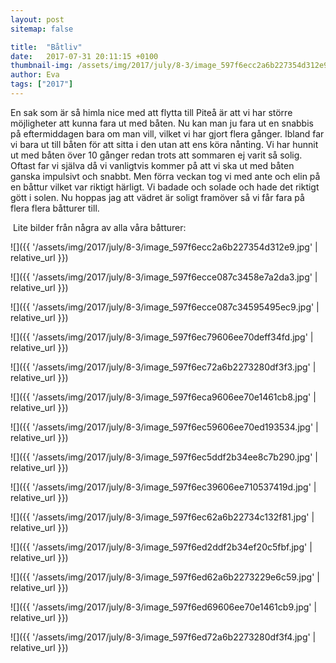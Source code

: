 ```yaml
---
layout: post
sitemap: false

title:  "Båtliv"
date:   2017-07-31 20:11:15 +0100
thumbnail-img: /assets/img/2017/july/8-3/image_597f6ecc2a6b227354d312e9.jpg
author: Eva
tags: ["2017"]
---
```


En sak som är så himla nice med att flytta till Piteå är att vi har större möjligheter att kunna fara ut med båten. Nu kan man ju fara ut en snabbis på eftermiddagen bara om man vill, vilket vi har gjort flera gånger. Ibland far vi bara ut till båten för att sitta i den utan att ens köra nånting. Vi har hunnit ut med båten över 10 gånger redan trots att sommaren ej varit så solig. Oftast far vi själva då vi vanligtvis kommer på att vi ska ut med båten ganska impulsivt och snabbt. Men förra veckan tog vi med ante och elin på en båttur vilket var riktigt härligt. Vi badade och solade och hade det riktigt gött i solen. Nu hoppas jag att vädret är soligt framöver så vi får fara på flera flera båtturer till.

 Lite bilder från några av alla våra båtturer:

![]({{ '/assets/img/2017/july/8-3/image_597f6ecc2a6b227354d312e9.jpg'  | relative_url }})

![]({{ '/assets/img/2017/july/8-3/image_597f6ecce087c3458e7a2da3.jpg'  | relative_url }})

![]({{ '/assets/img/2017/july/8-3/image_597f6ecce087c34595495ec9.jpg'  | relative_url }})

![]({{ '/assets/img/2017/july/8-3/image_597f6ec79606ee70deff34fd.jpg'  | relative_url }})

![]({{ '/assets/img/2017/july/8-3/image_597f6ec72a6b2273280df3f3.jpg'  | relative_url }})

![]({{ '/assets/img/2017/july/8-3/image_597f6eca9606ee70e1461cb8.jpg'  | relative_url }})

![]({{ '/assets/img/2017/july/8-3/image_597f6ec59606ee70ed193534.jpg'  | relative_url }})

![]({{ '/assets/img/2017/july/8-3/image_597f6ec5ddf2b34ee8c7b290.jpg'  | relative_url }})

![]({{ '/assets/img/2017/july/8-3/image_597f6ec39606ee710537419d.jpg'  | relative_url }})

![]({{ '/assets/img/2017/july/8-3/image_597f6ec62a6b22734c132f81.jpg'  | relative_url }})

![]({{ '/assets/img/2017/july/8-3/image_597f6ed2ddf2b34ef20c5fbf.jpg'  | relative_url }})

![]({{ '/assets/img/2017/july/8-3/image_597f6ed62a6b2273229e6c59.jpg'  | relative_url }})

![]({{ '/assets/img/2017/july/8-3/image_597f6ed69606ee70e1461cb9.jpg'  | relative_url }})

![]({{ '/assets/img/2017/july/8-3/image_597f6ed72a6b2273280df3f4.jpg'  | relative_url }})

